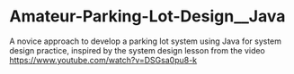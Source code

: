 # Amateur-Parking-Lot-Design__Java
A novice approach to develop a parking lot system using Java for system design practice, inspired by the system design lesson from the video https://www.youtube.com/watch?v=DSGsa0pu8-k
